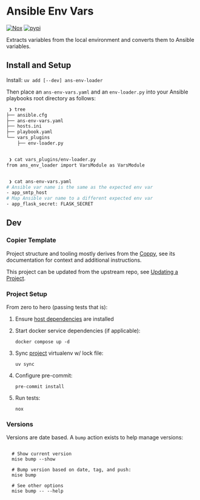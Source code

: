 # Ansible Env Vars
[![Nox](https://github.com/level12/ans-env-vars/actions/workflows/nox.yaml/badge.svg)](https://github.com/level12/ans-env-vars/actions/workflows/nox.yaml)
[![pypi](https://img.shields.io/pypi/v/ans-env-vars)](https://pypi.org/project/ans-env-vars/)

Extracts variables from the local environment and converts them to Ansible variables.

## Install and Setup

Install: `uv add [--dev] ans-env-loader`

Then place an `ans-env-vars.yaml` and an `env-loader.py` into your Ansible playbooks root directory
as follows:

```sh
 ❯ tree
├── ansible.cfg
├── ans-env-vars.yaml
├── hosts.ini
├── playbook.yaml
└── vars_plugins
    ├── env-loader.py


 ❯ cat vars_plugins/env-loader.py
from ans_env_loader import VarsModule as VarsModule


 ❯ cat ans-env-vars.yaml
# Ansible var name is the same as the expected env var
- app_smtp_host
# Map Ansible var name to a different expected env var
- app_flask_secret: FLASK_SECRET
```

## Dev

### Copier Template

Project structure and tooling mostly derives from the [Coppy](https://github.com/level12/coppy),
see its documentation for context and additional instructions.

This project can be updated from the upstream repo, see
[Updating a Project](https://github.com/level12/coppy?tab=readme-ov-file#updating-a-project).

### Project Setup

From zero to hero (passing tests that is):

1. Ensure [host dependencies](https://github.com/level12/coppy/wiki/Mise) are installed

2. Start docker service dependencies (if applicable):

   `docker compose up -d`

3. Sync [project](https://docs.astral.sh/uv/concepts/projects/) virtualenv w/ lock file:

   `uv sync`

4. Configure pre-commit:

   `pre-commit install`

5. Run tests:

   `nox`

### Versions

Versions are date based.  A `bump` action exists to help manage versions:

```shell

  # Show current version
  mise bump --show

  # Bump version based on date, tag, and push:
  mise bump

  # See other options
  mise bump -- --help
```
